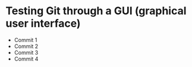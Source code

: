 # Testing Git through a GUI (graphical user interface)

- Commit 1
- Commit 2
- Commit 3
- Commit 4

